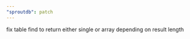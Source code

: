 ```yaml
---
"sproutdb": patch
---
```


fix table find to return either single or array depending on result length
